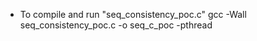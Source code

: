 - To compile and run "seq_consistency_poc.c"
    gcc -Wall seq_consistency_poc.c -o seq_c_poc  -pthread

